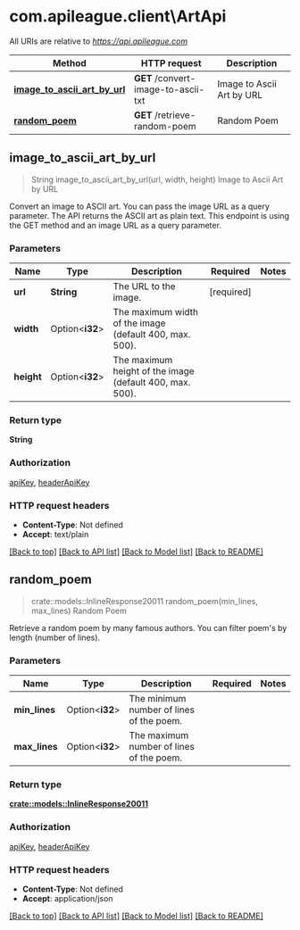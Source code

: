 # com.apileague.client\ArtApi

All URIs are relative to *https://api.apileague.com*

Method | HTTP request | Description
------------- | ------------- | -------------
[**image_to_ascii_art_by_url**](ArtApi.md#image_to_ascii_art_by_url) | **GET** /convert-image-to-ascii-txt | Image to Ascii Art by URL
[**random_poem**](ArtApi.md#random_poem) | **GET** /retrieve-random-poem | Random Poem



## image_to_ascii_art_by_url

> String image_to_ascii_art_by_url(url, width, height)
Image to Ascii Art by URL

Convert an image to ASCII art. You can pass the image URL as a query parameter. The API returns the ASCII art as plain text. This endpoint is using the GET method and an image URL as a query parameter.

### Parameters


Name | Type | Description  | Required | Notes
------------- | ------------- | ------------- | ------------- | -------------
**url** | **String** | The URL to the image. | [required] |
**width** | Option<**i32**> | The maximum width of the image (default 400, max. 500). |  |
**height** | Option<**i32**> | The maximum height of the image (default 400, max. 500). |  |

### Return type

**String**

### Authorization

[apiKey](../README.md#apiKey), [headerApiKey](../README.md#headerApiKey)

### HTTP request headers

- **Content-Type**: Not defined
- **Accept**: text/plain

[[Back to top]](#) [[Back to API list]](../README.md#documentation-for-api-endpoints) [[Back to Model list]](../README.md#documentation-for-models) [[Back to README]](../README.md)


## random_poem

> crate::models::InlineResponse20011 random_poem(min_lines, max_lines)
Random Poem

Retrieve a random poem by many famous authors. You can filter poem's by length (number of lines).

### Parameters


Name | Type | Description  | Required | Notes
------------- | ------------- | ------------- | ------------- | -------------
**min_lines** | Option<**i32**> | The minimum number of lines of the poem. |  |
**max_lines** | Option<**i32**> | The maximum number of lines of the poem. |  |

### Return type

[**crate::models::InlineResponse20011**](inline_response_200_11.md)

### Authorization

[apiKey](../README.md#apiKey), [headerApiKey](../README.md#headerApiKey)

### HTTP request headers

- **Content-Type**: Not defined
- **Accept**: application/json

[[Back to top]](#) [[Back to API list]](../README.md#documentation-for-api-endpoints) [[Back to Model list]](../README.md#documentation-for-models) [[Back to README]](../README.md)

